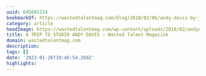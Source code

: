 ```yaml
---
uuid: 645601224
bookmarkOf: https://wastedtalentmag.com/blog/2018/02/06/andy-davis-by-john-brodie/
category: article
headImage: https://wastedtalentmag.com/wp-content/uploads/2018/02/andydavisthumb-1-1024x1024.png
title: A TRIP TO STUDIO ANDY DAVIS — Wasted Talent Magazine
domain: wastedtalentmag.com
description:
tags: []
date: '2023-01-26T19:46:54.260Z'
highlights:
---
```




